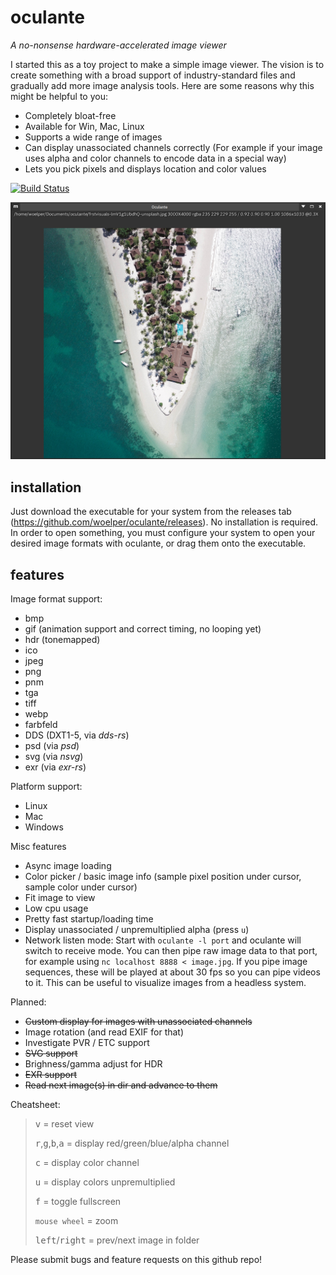 # oculante

_A no-nonsense hardware-accelerated image viewer_


I started this as a toy project to make a simple image viewer. The vision is to create something with a broad support of industry-standard files and gradually add more image analysis tools. Here are some reasons why this might be helpful to you:
- Completely bloat-free
- Available for Win, Mac, Linux
- Supports a wide range of images
- Can display unassociated channels correctly (For example if your image uses alpha and color channels to encode data in a special way)
- Lets you pick pixels and displays location and color values

[![Build Status](https://travis-ci.org/woelper/oculante.svg?branch=master)](https://travis-ci.org/woelper/oculante)

![Screenshot](res/screenshot_1.png "Screenshot")


## installation
Just download the executable for your system from the releases tab (https://github.com/woelper/oculante/releases). No installation is required. In order to open something, you must configure your system to open your desired image formats with oculante, or drag them onto the executable.

## features

Image format support:
- bmp	
- gif (animation support and correct timing, no looping yet)	
- hdr (tonemapped)
- ico	
- jpeg	
- png	
- pnm	
- tga	
- tiff	
- webp
- farbfeld  
- DDS (DXT1-5, via _dds-rs_)
- psd (via _psd_)
- svg (via _nsvg_)
- exr (via _exr-rs_)

Platform support:
- Linux
- Mac
- Windows

Misc features
- Async image loading
- Color picker / basic image info (sample pixel position under cursor, sample color under cursor)
- Fit image to view
- Low cpu usage
- Pretty fast startup/loading time
- Display unassociated / unpremultiplied alpha (press `u`)
- Network listen mode: Start with `oculante -l port` and oculante will switch to receive mode. You can then pipe raw image data to that port, for example using `nc localhost 8888 < image.jpg`. If you pipe image sequences, these will be played at about 30 fps so you can pipe videos to it. This can be useful to visualize images from a headless system.

Planned:
- ~~Custom display for images with unassociated channels~~
- Image rotation (and read EXIF for that)
- Investigate PVR / ETC support
- ~~SVG support~~
- Brighness/gamma adjust for HDR
- ~~EXR support~~
- ~~Read next image(s) in dir and advance to them~~

Cheatsheet:
> <kbd>v</kbd> = reset view
>
> <kbd>r</kbd>,<kbd>g</kbd>,<kbd>b</kbd>,<kbd>a</kbd> = display red/green/blue/alpha channel
>
> <kbd>c</kbd> = display color channel
>
> <kbd>u</kbd> = display colors unpremultiplied
>
> <kbd>f</kbd> = toggle fullscreen
>
> `mouse wheel` = zoom
>
> <kbd>left</kbd>/<kbd>right</kbd> = prev/next image in folder

Please submit bugs and feature requests on this github repo!
